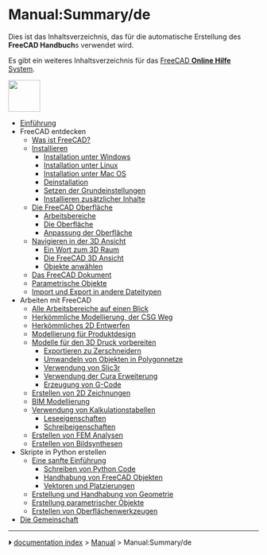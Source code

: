 # Manual:Summary/de
Dies ist das Inhaltsverzeichnis, das für die automatische Erstellung des **FreeCAD Handbuch**s verwendet wird.

Es gibt ein weiteres Inhaltsverzeichnis für das [FreeCAD **Online Hilfe** System](Online_Help_Toc/de.md).

<img alt="" src=images/Crystal_Clear_manual.png  style="width:64px;">

-   [Einführung](Manual:Introduction/de.md)
-   FreeCAD entdecken
    -   [Was ist FreeCAD?](Manual:What_is_FreeCAD/de.md)
    -   [Installieren](Manual:Installing/de.md)
        -   [Installation unter Windows](Manual:Installing/de#Installation_unter_Windows.md)
        -   [Installation unter Linux](Manual:Installing/de#Installation_unter_Linux.md)
        -   [Installation unter Mac OS](Manual:Installing/de#Installation_unter_Mac_OS.md)
        -   [Deinstallation](Manual:Installing/de#Deinstallation.md)
        -   [Setzen der Grundeinstellungen](Manual:Installing/de#Setzen_der_Grundeinstellungen.md)
        -   [Installieren zusätzlicher Inhalte](Manual:Installing/de#Installieren_zusätzlicher_Inhalte.md)
    -   [Die FreeCAD Oberfläche](Manual:The_FreeCAD_Interface/de.md)
        -   [Arbeitsbereiche](Manual:The_FreeCAD_Interface/de#Arbeitsbereiche.md)
        -   [Die Oberfläche](Manual:The_FreeCAD_Interface/de#Die_Oberfläche.md)
        -   [Anpassung der Oberfläche](Manual:The_FreeCAD_Interface/de#Anpassung_der_Oberfläche.md)
    -   [Navigieren in der 3D Ansicht](Manual:Navigating_in_the_3D_view/de.md)
        -   [Ein Wort zum 3D Raum](Manual:Navigating_in_the_3D_view/de#Ein_Wort_zum_3D_Raum.md)
        -   [Die FreeCAD 3D Ansicht](Manual:Navigating_in_the_3D_view/de#Die_FreeCAD_3D_Ansicht.md)
        -   [Objekte anwählen](Manual:Navigating_in_the_3D_view/de#Objekte_anwählen.md)
    -   [Das FreeCAD Dokument](Manual:The_FreeCAD_document/de.md)
    -   [Parametrische Objekte](Manual:Parametric_objects/de.md)
    -   [Import und Export in andere Dateitypen](Manual:Import_and_export_to_other_filetypes/de.md)
-   Arbeiten mit FreeCAD
    -   [Alle Arbeitsbereiche auf einen Blick](Manual:All_workbenches_at_a_glance/de.md)
    -   [Herkömmliche Modellierung, der CSG Weg](Manual:Traditional_modeling,_the_CSG_way/de.md)
    -   [Herkömmliches 2D Entwerfen](Manual:Traditional_2D_drafting/de.md)
    -   [Modellierung für Produktdesign](Manual:Modeling_for_product_design/de.md)
    -   [Modelle für den 3D Druck vorbereiten](Manual:Preparing_models_for_3D_printing/de.md)
        -   [Exportieren zu Zerschneidern](Manual:Preparing_models_for_3D_printing/de#Exportieren_zu_Zerschneidern.md)
        -   [Umwandeln von Objekten in Polygonnetze](Manual:Preparing_models_for_3D_printing/de#Umwandeln_von_Objekten_in_Polygonnetze.md)
        -   [Verwendung von Slic3r](Manual:Preparing_models_for_3D_printing/de#Verwendung_von_Slic3r.md)
        -   [Verwendung der Cura Erweiterung](Manual:Preparing_models_for_3D_printing/de#Verwendung_der_Cura_Erweiterung.md)
        -   [Erzeugung von G-Code](Manual:Preparing_models_for_3D_printing/de#Erzeugung_von_G-Code.md)
    -   [Erstellen von 2D Zeichnungen](Manual:Generating_2D_drawings/de.md)
    -   [BIM Modellierung](Manual:BIM_modeling/de.md)
    -   [Verwendung von Kalkulationstabellen](Manual:Using_spreadsheets/de.md)
        -   [Leseeigenschaften](Manual:Using_spreadsheets/de#Leseeigenschaften.md)
        -   [Schreibeigenschaften](Manual:Using_spreadsheets/de#Schreibeigenschaften.md)
    -   [Erstellen von FEM Analysen](Manual:Creating_FEM_analyses/de.md)
    -   [Erstellen von Bildsynthesen](Manual:Creating_renderings/de.md)
-   Skripte in Python erstellen
    -   [Eine sanfte Einführung](Manual:A_gentle_introduction/de.md)
        -   [Schreiben von Python Code](Manual:A_gentle_introduction/de#Schreiben_von_Python_Code.md)
        -   [Handhabung von FreeCAD Objekten](Manual:A_gentle_introduction/de#Handhabung_von_FreeCAD_Objekten.md)
        -   [Vektoren und Platzierungen](Manual:A_gentle_introduction/de#Vektoren_und_Platzierungen.md)
    -   [Erstellung und Handhabung von Geometrie](Manual:Creating_and_manipulating_geometry/de.md)
    -   [Erstellung parametrischer Objekte](Manual:Creating_parametric_objects/de.md)
    -   [Erstellen von Oberflächenwerkzeugen](Manual:Creating_interface_tools/de.md)
-   [Die Gemeinschaft](Manual:The_Community/de.md)



---
⏵ [documentation index](../README.md) > [Manual](Category_Manual.md) > Manual:Summary/de
